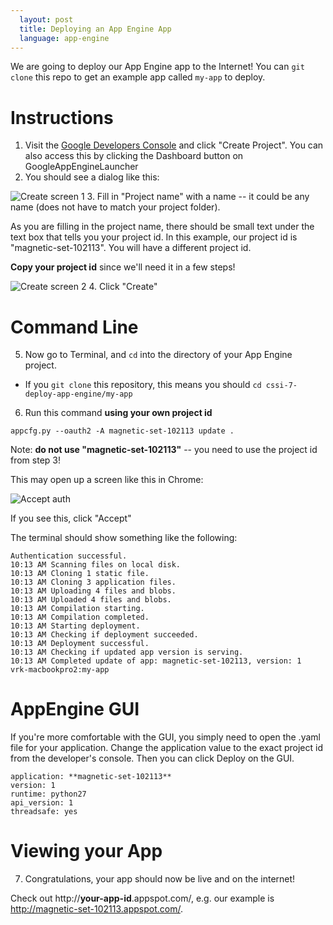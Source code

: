 ```yaml
---
  layout: post
  title: Deploying an App Engine App
  language: app-engine
---
```


We are going to deploy our App Engine app to the Internet! You can `git clone` this repo to get an example app called `my-app` to deploy.

# Instructions

1. Visit the [Google Developers Console](https://console.developers.google.com/project) and click "Create Project". You can also access this by clicking the Dashboard button on GoogleAppEngineLauncher
2. You should see a dialog like this:

  ![Create screen 1](http://i.imgur.com/SME2wp7m.png)
3. Fill in "Project name" with a name -- it could be any name (does not have to match your project folder).

  As you are filling in the project name, there should be small text under the text box that tells you your project id. In this example, our project id is "magnetic-set-102113". You will have a different project id.

  **Copy your project id** since we'll need it in a few steps!

  ![Create screen 2](http://i.imgur.com/ZXVtYHym.png)
4. Click "Create"

# Command Line
5. Now go to Terminal, and `cd` into the directory of your App Engine project.
  * If you `git clone` this repository, this means you should `cd cssi-7-deploy-app-engine/my-app`
6. Run this command **using your own project id**

  `appcfg.py --oauth2 -A magnetic-set-102113 update .`


  Note: **do not use "magnetic-set-102113"** -- you need to use the project id from step 3!

 This may open up a screen like this in Chrome:

 ![Accept auth](http://i.imgur.com/7jYywmRm.png)

 If you see this, click "Accept"

 The terminal should show something like the following:

 ```
Authentication successful.
10:13 AM Scanning files on local disk.
10:13 AM Cloning 1 static file.
10:13 AM Cloning 3 application files.
10:13 AM Uploading 4 files and blobs.
10:13 AM Uploaded 4 files and blobs.
10:13 AM Compilation starting.
10:13 AM Compilation completed.
10:13 AM Starting deployment.
10:13 AM Checking if deployment succeeded.
10:13 AM Deployment successful.
10:13 AM Checking if updated app version is serving.
10:13 AM Completed update of app: magnetic-set-102113, version: 1
vrk-macbookpro2:my-app
```

# AppEngine GUI
If you're more comfortable with the GUI, you simply need to open the .yaml file for your application. Change the application value to the exact project id from the developer's console. Then you can click Deploy on the GUI.
```
application: **magnetic-set-102113**
version: 1
runtime: python27
api_version: 1
threadsafe: yes
```
# Viewing your App

7. Congratulations, your app should now be live and on the internet!

  Check out http://**your-app-id**.appspot.com/, e.g. our example is http://magnetic-set-102113.appspot.com/.  
